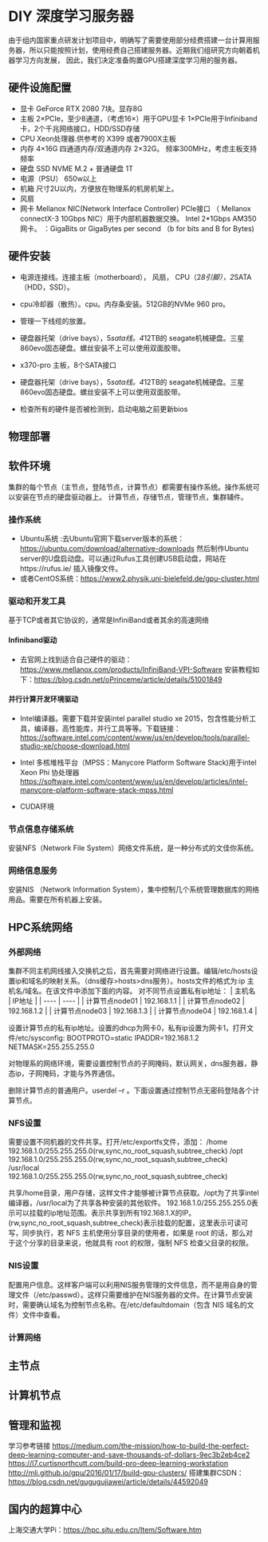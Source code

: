 
 # DIY 深度学习服务器

由于组内国家重点研发计划项目中，明确写了需要使用部分经费搭建一台计算用服务器，所以只能按照计划，使用经费自己搭建服务器。近期我们组研究方向朝着机器学习方向发展，
因此，我们决定准备购置GPU搭建深度学习用的服务器。

## 硬件设施配置
- 显卡 GeForce RTX 2080  7块。显存8G 
- 主板  2×PCIe，至少8通道，（考虑16×）用于GPU显卡 1×PCIe用于Infiniband卡，2个千兆网络接口，HDD/SSD存储
- CPU Xeon处理器.供参考的 X399 或者7900X主板
- 内存  4×16G 四通道内存/双通道内存  2×32G。 频率300MHz，考虑主板支持频率
- 硬盘 SSD NVME M.2 + 普通硬盘 1T
- 电源（PSU） 650w以上
- 机箱 尺寸2U以内，方便放在物理系的机房机架上。
- 风扇
- 网卡 Mellanox NIC(Network Interface Controller)  PCIe接口 （ Mellanox connectX-3 10Gbps NIC）用于内部机器数据交换。 Intel 2*1Gbps AM350 网卡。
：GigaBits or GigaBytes per second （b for bits and B for Bytes)

## 硬件安装
- 电源连接线。连接主板（motherboard）， 风扇， CPU（2*8引脚），2*SATA（HDD，SSD）。
- cpu冷却器（散热）。cpu。内存条安装。512GB的NVMe 960 pro。
- 管理一下线缆的放置。
- 硬盘器托架（drive bays），5*sata线。4*12TB的 seagate机械硬盘。三星860evo固态硬盘。螺丝安装不上可以使用双面胶带。
- x370-pro 主板，8个SATA接口

- 硬盘器托架（drive bays），5*sata线。4*12TB的 seagate机械硬盘。三星860evo固态硬盘。螺丝安装不上可以使用双面胶带。
- 检查所有的硬件是否被检测到，启动电脑之前更新bios
## 物理部署

## 软件环境
集群的每个节点（主节点，登陆节点，计算节点）都需要有操作系统。操作系统可以安装在节点的硬盘驱动器上。
计算节点，存储节点，管理节点，集群辅件。
### 操作系统
- Ubuntu系统 :去Ubuntu官网下载server版本的系统：https://ubuntu.com/download/alternative-downloads 然后制作Ubuntu server的U盘启动盘。可以通过Rufus工具创建USB启动盘，网站在https://rufus.ie/ 插入镜像文件。
- 或者CentOS系统：https://www2.physik.uni-bielefeld.de/gpu-cluster.html
### 驱动和开发工具

基于TCP或者其它协议的，通常是InfiniBand或者其余的高速网络
#### Infiniband驱动
- 去官网上找到适合自己硬件的驱动：https://www.mellanox.com/products/InfiniBand-VPI-Software 安装教程如下：https://blog.csdn.net/oPrinceme/article/details/51001849
#### 并行计算开发环境驱动
- Intel编译器。需要下载并安装intel parallel studio xe 2015，包含性能分析工具，编译器，高性能库，并行工具等等。下载链接：https://software.intel.com/content/www/us/en/develop/tools/parallel-studio-xe/choose-download.html
- Intel 多核堆栈平台（MPSS：Manycore Platform Software Stack)用于intel Xeon Phi 协处理器 https://software.intel.com/content/www/us/en/develop/articles/intel-manycore-platform-software-stack-mpss.html


- CUDA环境

### 节点信息存储系统
安装NFS（Network File System）网络文件系统，是一种分布式的文佳你系统。

### 网络信息服务
安装NIS （Network Information System），集中控制几个系统管理数据库的网络用品。需要在所有机器上安装。

## HPC系统网络
### 外部网络
集群不同主机网线接入交换机之后，首先需要对网络进行设置。编辑/etc/hosts设置ip和域名的映射关系。（dns缓存>hosts>dns服务）。hosts文件的格式为:ip  主机名/域名。在该文件中添加下面的内容。
对不同节点设置私有ip地址：
|  主机名   | IP地址  |
|  ----  | ----  |
| 计算节点node01  | 192.168.1.1 |
| 计算节点node02  | 192.168.1.2 |
| 计算节点node03  | 192.168.1.3 |
| 计算节点node04  | 192.168.1.4 |

设置计算节点的私有ip地址。设置的dhcp为网卡0，私有ip设置为网卡1，打开文件/etc/sysconfig:
BOOTPROTO=static
IPADDR=192.168.1.2
NETMASK=255.255.255.0

对物理系的网络环境，需要设置控制节点的子网掩码，默认网关，dns服务器，静态ip，子网掩码，才能与外界通信。

删除计算节点的普通用户。userdel –r <your username>。下面设置通过控制节点无密码登陆各个计算节点。
 
### NFS设置
需要设置不同机器的文件共享。打开/etc/exportfs文件，添加：
/home  192.168.1.0/255.255.255.0(rw,sync,no_root_squash,subtree_check) 
/opt   192.168.1.0/255.255.255.0(rw,sync,no_root_squash,subtree_check) 
/usr/local  192.168.1.0/255.255.255.0(rw,sync,no_root_squash,subtree_check)


共享/home目录，用户存储，这样文件才能够被计算节点获取。/opt为了共享intel编译器，/usr/local为了共享各种安装的其他软件。
192.168.1.0/255.255.255.0表示可以挂载的ip地址范围。表示共享到所有192.168.1.X的IP。(rw,sync,no_root_squash,subtree_check)表示挂载的配置，这里表示可读可写，同步执行，若 NFS 主机使用分享目录的使用者，如果是 root 的话，那么对 于这个分享的目录来说，他就具有 root 的权限，强制 NFS 检查父目录的权限。

### NIS设置
配置用户信息。这样客户端可以利用NIS服务管理的文件信息，而不是用自身的管理文件（/etc/passwd）。这样只需要维护在NIS服务器的文件。在计算节点安装时，需要确认域名为控制节点名称。在/etc/defaultdomain（包含 NIS 域名的文件）文件中查看。

### 计算网络
## 主节点

## 计算机节点

## 管理和监视

学习参考链接
https://medium.com/the-mission/how-to-build-the-perfect-deep-learning-computer-and-save-thousands-of-dollars-9ec3b2eb4ce2
https://l7.curtisnorthcutt.com/build-pro-deep-learning-workstation
http://mli.github.io/gpu/2016/01/17/build-gpu-clusters/
搭建集群CSDN：https://blog.csdn.net/gugugujiawei/article/details/44592049
## 国内的超算中心
上海交通大学Pi：https://hpc.sjtu.edu.cn/Item/Software.htm



